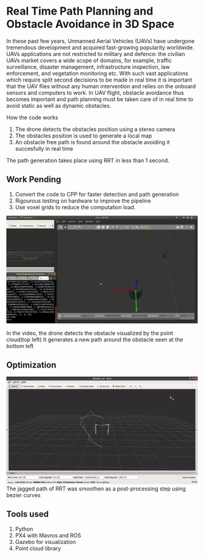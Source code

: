 # Real Time Path Planning and Obstacle Avoidance in 3D Space

In these past few years, Unmanned Aerial Vehicles (UAVs) have undergone tremendous development and acquired fast-growing popularity worldwide. UAVs applications are not restricted to military and defence: the civilian UAVs market covers a wide scope of domains, for example, traffic surveillance, disaster management, infrastructure inspection, law enforcement, and vegetation monitoring etc. With such vast applications which require split second decisions to be made in real time it is important that the UAV flies without any human intervention and relies on the onboard sensors and computers to work. In UAV flight, obstacle avoidance thus becomes important and path planning must be taken care of in real time to avoid static as well as dynamic obstacles.

How the code works 
1. The drone detects the obstacles position using a stereo camera
2. The obstacles position is used to generate a local map
3. An obstacle free path is found around the obstacle avoiding it succesfully in real time

The path generation takes place using RRT in less than 1 second.

## Work Pending 
1. Convert the code to CPP for faster detection and path generation
2. Rigourous testing on hardware to improve the pipeline
3. Use voxel grids to reduce the computation load.

![video](https://github.com/saksham18kukreja/Autonomous-Drone/blob/master/obstacle_avoidance_drone.gif)

In the video, the drone detects the obstacle visualized by the point cloud(top left)
It generates a new path around the obstacle seen at the bottom left

## Optimization
![video](https://github.com/saksham18kukreja/Autonomous-Drone/blob/master/media/path_smoothing_bezier.gif)
The jagged path of RRT was smoothen as a post-processing step using bezier curves

## Tools used
1. Python
2. PX4 with Mavros and ROS
3. Gazebo for visualization
4. Point cloud library
